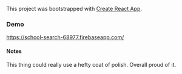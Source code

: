 This project was bootstrapped with [Create React App](https://github.com/facebookincubator/create-react-app).

### Demo
https://school-search-68977.firebaseapp.com/

#### Notes
This thing could really use a hefty coat of polish. Overall proud of it.
